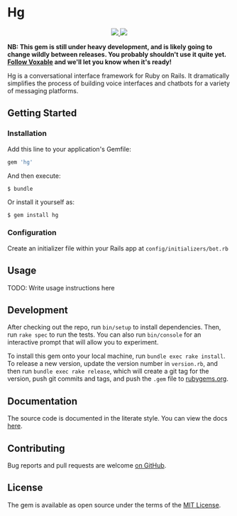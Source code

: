 # Hg

<p align=center>
<a title="Code Climate" href="https://codeclimate.com/github/voxable-labs/hg">
    <img src="https://img.shields.io/codeclimate/github/voxable-labs/hg.svg" />
  </a>
  <a title="Test Coverage" href="https://codeclimate.com/github/voxable-labs/hg/coverage">
    <img src="https://img.shields.io/codeclimate/coverage/github/voxable-labs/hg.svg" />
  </a>
</p>

**NB: This gem is still under heavy development, and is likely going to change wildly between releases. You probably shouldn't use it quite yet. [Follow Voxable](https://www.voxable.io/blog) and we'll let you know when it's ready!**

Hg is a conversational interface framework for Ruby on Rails. It dramatically simplifies the process of building voice interfaces and chatbots for a variety of messaging platforms.

## Getting Started

### Installation
Add this line to your application's Gemfile:

```ruby
gem 'hg'
```

And then execute:

    $ bundle

Or install it yourself as:

    $ gem install hg
    
### Configuration
Create an initializer file within your Rails app at `config/initializers/bot.rb`
    

## Usage
TODO: Write usage instructions here

## Development
After checking out the repo, run `bin/setup` to install dependencies. Then, run `rake spec` to run the tests. You can also run `bin/console` for an interactive prompt that will allow you to experiment.

To install this gem onto your local machine, run `bundle exec rake install`. To release a new version, update the version number in `version.rb`, and then run `bundle exec rake release`, which will create a git tag for the version, push git commits and tags, and push the `.gem` file to [rubygems.org](https://rubygems.org).

## Documentation
The source code is documented in the literate style. You can view the docs [here](http://www.rubydoc.info/github/voxable-labs/hg/master).

## Contributing
Bug reports and pull requests are welcome [on GitHub](http://github.com/voxable-labs/hg).

## License
The gem is available as open source under the terms of the [MIT License](http://opensource.org/licenses/MIT).

